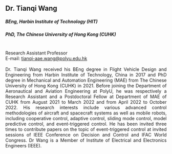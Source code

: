 ## Dr. Tianqi Wang
##### BEng, Harbin Institute of Technology (HIT)
##### PhD, The Chinese University of Hong Kong (CUHK)

<div align="justify">
<br/>Research Assistant Professor
<br/>E-mail: <a href="mailto:tianqi-aae.wang@polyu.edu.hk">tianqi-aae.wang@polyu.edu.hk</a>
<br/><br/>
Dr. Tianqi Wang received his BEng degree in Flight Vehicle Design and Engineering from Harbin Institute of Technology, China in 2017 and PhD degree in Mechanical and Automation Engineering (MAE) from The Chinese University of Hong Kong (CUHK) in 2021. Before joining the Department of Aeronautical and Aviation Engineering at PolyU, he was respectively a Research Assistant and a Postdoctoral Fellow at Department of MAE of CUHK from August 2021 to March 2022 and from April 2022 to October 2022. His research interests include various advanced control methodologies of aircraft and spacecraft systems as well as mobile robots, including cooperative control, adaptive control, sliding mode control, model predictive control, and event-triggered control. He has been invited three times to contribute papers on the topic of event-triggered control at invited sessions of IEEE Conference on Decision and Control and IFAC World Congress. Dr Wang is a Member of Institute of Electrical and Electronics Engineers (IEEE).
</div>
